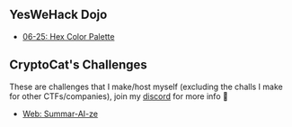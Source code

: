 ## YesWeHack Dojo

-   [06-25: Hex Color Palette](ywh/0625/hex_color_palette.md)

## CryptoCat's Challenges

These are challenges that I make/host myself (excluding the challs I make for other CTFs/companies), join my [discord](https://discord.cryptocat.me) for more info 💜

-   [Web: Summar-AI-ze](cryptocat/1224/summaraize.md)
